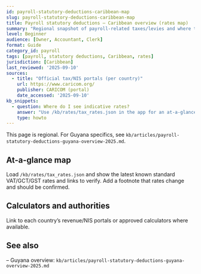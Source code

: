 ```yaml
---
id: payroll-statutory-deductions-caribbean-map
slug: payroll-statutory-deductions-caribbean-map
title: Payroll statutory deductions — Caribbean overview (rates map)
summary: "Regional snapshot of payroll-related taxes/levies and where to verify current rates, with pointers to local calculators and authorities."
level: Beginner
audience: [Owner, Accountant, Clerk]
format: Guide
category_id: payroll
tags: [payroll, statutory deductions, Caribbean, rates]
jurisdiction: [Caribbean]
last_reviewed: '2025-09-10'
sources:
  - title: "Official tax/NIS portals (per country)"
    url: https://www.caricom.org/
    publisher: CARICOM (portal)
    date_accessed: '2025-09-10'
kb_snippets:
  - question: Where do I see indicative rates?
    answer: "Use /kb/rates/tax_rates.json in the app for an at-a-glance view with a Verify link to each authority."
    type: howto
---
```


This page is regional. For Guyana specifics, see `kb/articles/payroll-statutory-deductions-guyana-overview-2025.md`.

## At-a-glance map
Load `/kb/rates/tax_rates.json` and show the latest known standard VAT/GCT/GST rates and links to verify. Add a footnote that rates change and should be confirmed.

## Calculators and authorities
Link to each country’s revenue/NIS portals or approved calculators where available.

## See also
– Guyana overview: `kb/articles/payroll-statutory-deductions-guyana-overview-2025.md`

